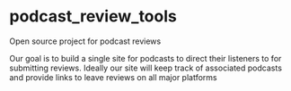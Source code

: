 # podcast_review_tools
Open source project for podcast reviews

Our goal is to build a single site for podcasts to direct their listeners to for submitting reviews. Ideally our site will keep track of 
associated podcasts and provide links to leave reviews on all major platforms
